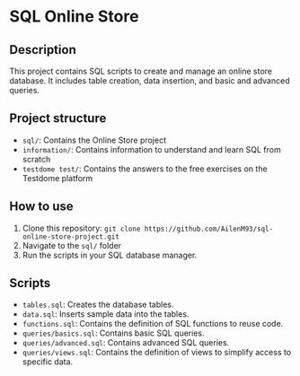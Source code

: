 # SQL Online Store

## Description
This project contains SQL scripts to create and manage an online store database. It includes table creation, data insertion, and basic and advanced queries.

## Project structure
- `sql/`: Contains the Online Store project
- `information/`: Contains information to understand and learn SQL from scratch
- `testdome test/`: Contains the answers to the free exercises on the Testdome platform

## How to use
1. Clone this repository: `git clone https://github.com/AilenM93/sql-online-store-project.git`
2. Navigate to the `sql/` folder
3. Run the scripts in your SQL database manager.

## Scripts
- `tables.sql`: Creates the database tables.
- `data.sql`: Inserts sample data into the tables.
- `functions.sql`: Contains the definition of SQL functions to reuse code.
- `queries/basics.sql`: Contains basic SQL queries.
- `queries/advanced.sql`: Contains advanced SQL queries.
- `queries/views.sql`: Contains the definition of views to simplify access to specific data.
